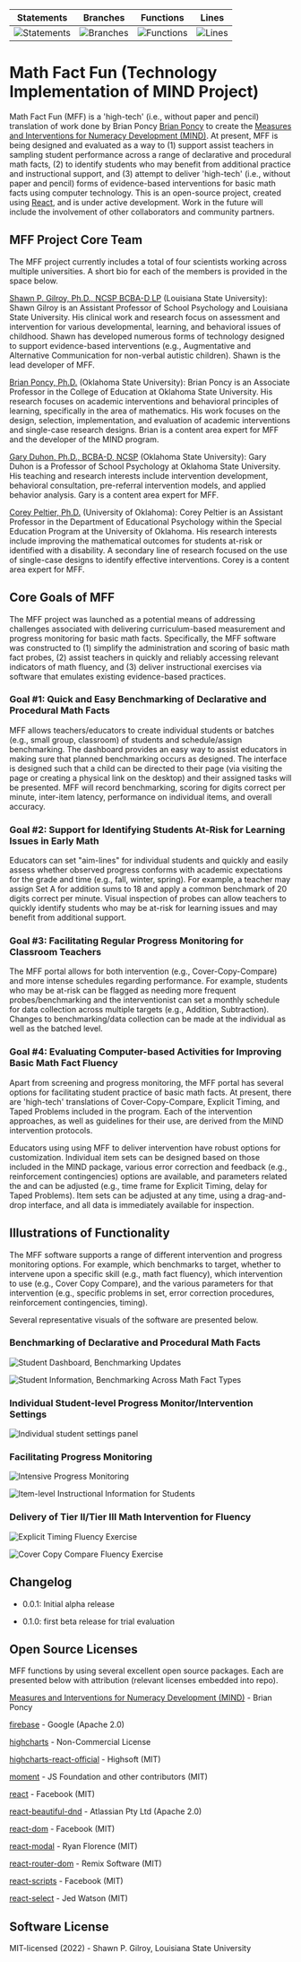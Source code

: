 | Statements                                                                            | Branches                                                                               | Functions                                                                           | Lines                                                                      |
| ------------------------------------------------------------------------------------- | -------------------------------------------------------------------------------------- | ----------------------------------------------------------------------------------- | -------------------------------------------------------------------------- |
| ![Statements](https://img.shields.io/badge/statements-97.08%25-brightgreen.svg?style=flat) | ![Branches](https://img.shields.io/badge/branches-96.23%25-brightgreen.svg?style=flat) | ![Functions](https://img.shields.io/badge/functions-94.2%25-brightgreen.svg?style=flat) | ![Lines](https://img.shields.io/badge/lines-97.2%25-brightgreen.svg?style=flat) |

# Math Fact Fun (Technology Implementation of MIND Project)

Math Fact Fun (MFF) is a 'high-tech' (i.e., without paper and pencil) translation of work done by Brian Poncy [Brian Poncy](mailto:brian.poncy@okstate.edu) to create the [Measures and Interventions for Numeracy Development (MIND)](https://brianponcy.wixsite.com/mind). At present, MFF is being designed and evaluated as a way to (1) support assist teachers in sampling student performance across a range of declarative and procedural math facts, (2) to identify students who may benefit from additional practice and instructional support, and (3) attempt to deliver 'high-tech' (i.e., without paper and pencil) forms of evidence-based interventions for basic math facts using computer technology. This is an open-source project, created using [React](https://github.com/facebook/create-react-app), and is under active development. Work in the future will include the involvement of other collaborators and community partners.

## MFF Project Core Team

The MFF project currently includes a total of four scientists working across multiple universities. A short bio for each of the members is provided in the space below.

[Shawn P. Gilroy, Ph.D., NCSP BCBA-D LP](mailto:sgilroy1@lsu.edu) (Louisiana State University): Shawn Gilroy is an Assistant Professor of School Psychology and Louisiana State University. His clinical work and research focus on assessment and intervention for various developmental, learning, and behavioral issues of childhood. Shawn has developed numerous forms of technology designed to support evidence-based interventions (e.g., Augmentative and Alternative Communication for non-verbal autistic children). Shawn is the lead developer of MFF.

[Brian Poncy, Ph.D.](mailto:brian.poncy@okstate.edu) (Oklahoma State University): Brian Poncy is an Associate Professor in the College of Education at Oklahoma State University. His research focuses on academic interventions and behavioral principles of learning, specifically in the area of mathematics. His work focuses on the design, selection, implementation, and evaluation of academic interventions and single-case research designs. Brian is a content area expert for MFF and the developer of the MIND program.

[Gary Duhon, Ph.D., BCBA-D, NCSP](mailto:gary.duhon@okstate.edu) (Oklahoma State University): Gary Duhon is a Professor of School Psychology at Oklahoma State University. His teaching and research interests include intervention development, behavioral consultation, pre-referral intervention models, and applied behavior analysis. Gary is a content area expert for MFF.

[Corey Peltier, Ph.D.](mailto:coreypeltier@ou.edu) (University of Oklahoma): Corey Peltier is an Assistant Professor in the Department of Educational Psychology within the Special Education Program at the University of Oklahoma. His research interests include improving the mathematical outcomes for students at-risk or identified with a disability. A secondary line of research focused on the use of single-case designs to identify effective interventions. Corey is a content area expert for MFF.

## Core Goals of MFF

The MFF project was launched as a potential means of addressing challenges associated with delivering curriculum-based measurement and progress monitoring for basic math facts. Specifically, the MFF software was constructed to (1) simplify the administration and scoring of basic math fact probes, (2) assist teachers in quickly and reliably accessing relevant indicators of math fluency, and (3) deliver instructional exercises via software that emulates existing evidence-based practices.

### Goal #1: Quick and Easy Benchmarking of Declarative and Procedural Math Facts

MFF allows teachers/educators to create individual students or batches (e.g., small group, classroom) of students and schedule/assign benchmarking. The dashboard provides an easy way to assist educators in making sure that planned benchmarking occurs as designed. The interface is designed such that a child can be directed to their page (via visiting the page or creating a physical link on the desktop) and their assigned tasks will be presented. MFF will record benchmarking, scoring for digits correct per minute, inter-item latency, performance on individual items, and overall accuracy.

### Goal #2: Support for Identifying Students At-Risk for Learning Issues in Early Math

Educators can set "aim-lines" for individual students and quickly and easily assess whether observed progress conforms with academic expectations for the grade and time (e.g., fall, winter, spring). For example, a teacher may assign Set A for addition sums to 18 and apply a common benchmark of 20 digits correct per minute. Visual inspection of probes can allow teachers to quickly identify students who may be at-risk for learning issues and may benefit from additional support.

### Goal #3: Facilitating Regular Progress Monitoring for Classroom Teachers

The MFF portal allows for both intervention (e.g., Cover-Copy-Compare) and more intense schedules regarding performance. For example, students who may be at-risk can be flagged as needing more frequent probes/benchmarking and the interventionist can set a monthly schedule for data collection across multiple targets (e.g., Addition, Subtraction). Changes to benchmarking/data collection can be made at the individual as well as the batched level.

### Goal #4: Evaluating Computer-based Activities for Improving Basic Math Fact Fluency

Apart from screening and progress monitoring, the MFF portal has several options for facilitating student practice of basic math facts. At present, there are 'high-tech' translations of Cover-Copy-Compare, Explicit Timing, and Taped Problems included in the program. Each of the intervention approaches, as well as guidelines for their use, are derived from the MIND intervention protocols.

Educators using using MFF to deliver intervention have robust options for customization. Individual item sets can be designed based on those included in the MIND package, various error correction and feedback (e.g., reinforcement contingencies) options are available, and parameters related the and can be adjusted (e.g., time frame for Explicit Timing, delay for Taped Problems). Item sets can be adjusted at any time, using a drag-and-drop interface, and all data is immediately available for inspection.

## Illustrations of Functionality

The MFF software supports a range of different intervention and progress monitoring options. For example, which benchmarks to target, whether to intervene upon a specific skill (e.g., math fact fluency), which intervention to use (e.g., Cover Copy Compare), and the various parameters for that intervention (e.g., specific problems in set, error correction procedures, reinforcement contingencies, timing).

Several representative visuals of the software are presented below.

### Benchmarking of Declarative and Procedural Math Facts

![Student Dashboard, Benchmarking Updates](screenshots/chrome_2022-08-30_17-19-46.png)

![Student Information, Benchmarking Across Math Fact Types](screenshots/chrome_2022-08-30_17-31-22.png)

### Individual Student-level Progress Monitor/Intervention Settings

![Individual student settings panel](screenshots/chrome_2022-08-30_17-32-32.png)

### Facilitating Progress Monitoring

![Intensive Progress Monitoring](screenshots/chrome_2022-08-30_17-31-38.png)

![Item-level Instructional Information for Students](screenshots/chrome_2022-08-30_17-31-42.png)

### Delivery of Tier II/Tier III Math Intervention for Fluency

![Explicit Timing Fluency Exercise](screenshots/chrome_2022-08-30_17-32-40.png)

![Cover Copy Compare Fluency Exercise](screenshots/chrome_2022-08-30_17-33-00.png)

## Changelog

- 0.0.1: Initial alpha release

- 0.1.0: first beta release for trial evaluation

## Open Source Licenses

MFF functions by using several excellent open source packages. Each are presented below with attribution (relevant licenses embedded into repo).

[Measures and Interventions for Numeracy Development (MIND)](https://brianponcy.wixsite.com/mind) - Brian Poncy

[firebase](https://github.com/firebase/firebase-js-sdk) - Google (Apache 2.0)

[highcharts](https://github.com/highcharts/highcharts-dist) - Non-Commercial License

[highcharts-react-official](https://github.com/highcharts/highcharts-react) - Highsoft (MIT)

[moment](https://github.com/moment/moment) - JS Foundation and other contributors (MIT)

[react](https://github.com/facebook/react) - Facebook (MIT)

[react-beautiful-dnd](https://github.com/atlassian/react-beautiful-dnd) - Atlassian Pty Ltd (Apache 2.0)

[react-dom](https://github.com/facebook/react) - Facebook (MIT)

[react-modal](https://github.com/reactjs/react-modal) - Ryan Florence (MIT)

[react-router-dom](https://github.com/remix-run/react-router) - Remix Software (MIT)

[react-scripts](https://github.com/facebook/create-react-app) - Facebook (MIT)

[react-select](https://github.com/JedWatson/react-select/tree/master/packages/react-select) - Jed Watson (MIT)

## Software License

MIT-licensed (2022) - Shawn P. Gilroy, Louisiana State University

